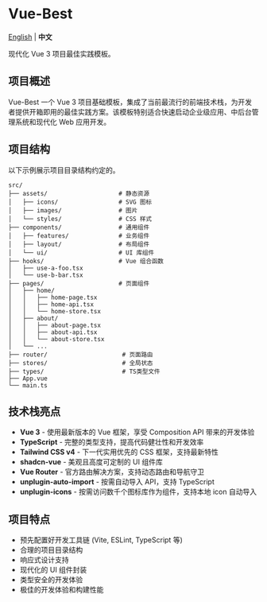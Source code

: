 # Vue-Best

[English](README.md) | **中文**

现代化 Vue 3 项目最佳实践模板。

## 项目概述

Vue-Best 一个 Vue 3 项目基础模板，集成了当前最流行的前端技术栈，为开发者提供开箱即用的最佳实践方案。该模板特别适合快速启动企业级应用、中后台管理系统和现代化 Web 应用开发。

## 项目结构

以下示例展示项目目录结构约定的。

```
src/
├── assets/                    # 静态资源
│   ├── icons/                 # SVG 图标
│   ├── images/                # 图片
│   └── styles/                # CSS 样式
├── components/                # 通用组件
│   ├── features/              # 业务组件
│   ├── layout/                # 布局组件
│   └── ui/                    # UI 库组件
├── hooks/                     # Vue 组合函数
│   ├── use-a-foo.tsx
│   └── use-b-bar.tsx
├── pages/                     # 页面组件
│   ├── home/
│   │   ├── home-page.tsx
│   │   ├── home-api.tsx
│   │   └── home-store.tsx
│   ├── about/
│   │   ├── about-page.tsx
│   │   ├── about-api.tsx
│   │   └── about-store.tsx
│   └── ...
├── router/                     # 页面路由
├── stores/                     # 全局状态
├── types/                      # TS类型文件
├── App.vue
└── main.ts
```

## 技术栈亮点

- **Vue 3** - 使用最新版本的 Vue 框架，享受 Composition API 带来的开发体验
- **TypeScript** - 完整的类型支持，提高代码健壮性和开发效率
- **Tailwind CSS v4** - 下一代实用优先的 CSS 框架，支持最新特性
- **shadcn-vue** - 美观且高度可定制的 UI 组件库
- **Vue Router** - 官方路由解决方案，支持动态路由和导航守卫
- **unplugin-auto-import** - 按需自动导入 API，支持 TypeScript
- **unplugin-icons** - 按需访问数千个图标库作为组件，支持本地 icon 自动导入

## 项目特点

- 预先配置好开发工具链 (Vite, ESLint, TypeScript 等)
- 合理的项目目录结构
- 响应式设计支持
- 现代化的 UI 组件封装
- 类型安全的开发体验
- 极佳的开发体验和构建性能
